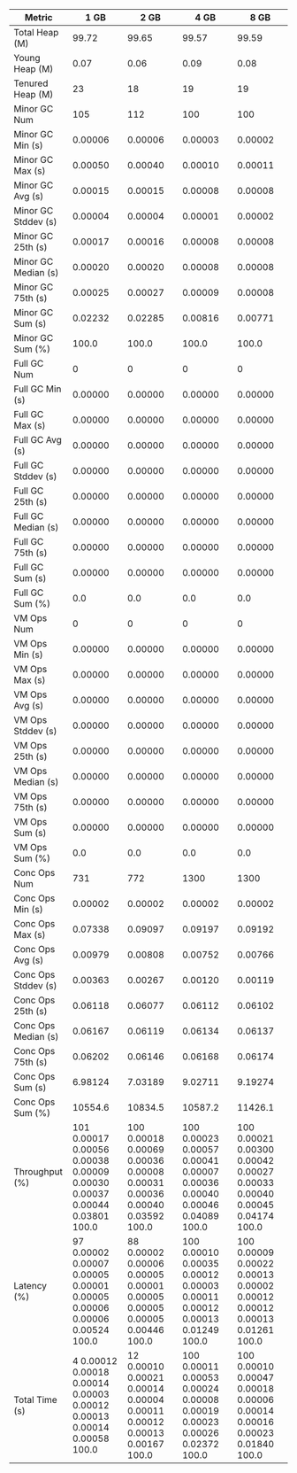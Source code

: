 | Metric | 1 GB | 2 GB | 4 GB | 8 GB |
|------|----|----|----|----|
| Total Heap (M) | 99.72 | 99.65 | 99.57 | 99.59 |
| Young Heap (M) | 0.07 | 0.06 | 0.09 | 0.08 |
| Tenured Heap (M) | 23 | 18 | 19 | 19 |
| Minor GC Num | 105 | 112 | 100 | 100 |
| Minor GC Min (s) | 0.00006 | 0.00006 | 0.00003 | 0.00002 |
| Minor GC Max (s) | 0.00050 | 0.00040 | 0.00010 | 0.00011 |
| Minor GC Avg (s) | 0.00015 | 0.00015 | 0.00008 | 0.00008 |
| Minor GC Stddev (s) | 0.00004 | 0.00004 | 0.00001 | 0.00002 |
| Minor GC 25th (s) | 0.00017 | 0.00016 | 0.00008 | 0.00008 |
| Minor GC Median (s) | 0.00020 | 0.00020 | 0.00008 | 0.00008 |
| Minor GC 75th (s) | 0.00025 | 0.00027 | 0.00009 | 0.00008 |
| Minor GC Sum (s) | 0.02232 | 0.02285 | 0.00816 | 0.00771 |
| Minor GC Sum (%) | 100.0 | 100.0 | 100.0 | 100.0 |
| Full GC Num | 0 | 0 | 0 | 0 |
| Full GC Min (s) | 0.00000 | 0.00000 | 0.00000 | 0.00000 |
| Full GC Max (s) | 0.00000 | 0.00000 | 0.00000 | 0.00000 |
| Full GC Avg (s) | 0.00000 | 0.00000 | 0.00000 | 0.00000 |
| Full GC Stddev (s) | 0.00000 | 0.00000 | 0.00000 | 0.00000 |
| Full GC 25th (s) | 0.00000 | 0.00000 | 0.00000 | 0.00000 |
| Full GC Median (s) | 0.00000 | 0.00000 | 0.00000 | 0.00000 |
| Full GC 75th (s) | 0.00000 | 0.00000 | 0.00000 | 0.00000 |
| Full GC Sum (s) | 0.00000 | 0.00000 | 0.00000 | 0.00000 |
| Full GC Sum (%) | 0.0 | 0.0 | 0.0 | 0.0 |
| VM Ops Num | 0 | 0 | 0 | 0 |
| VM Ops Min (s) | 0.00000 | 0.00000 | 0.00000 | 0.00000 |
| VM Ops Max (s) | 0.00000 | 0.00000 | 0.00000 | 0.00000 |
| VM Ops Avg (s) | 0.00000 | 0.00000 | 0.00000 | 0.00000 |
| VM Ops Stddev (s) | 0.00000 | 0.00000 | 0.00000 | 0.00000 |
| VM Ops 25th (s) | 0.00000 | 0.00000 | 0.00000 | 0.00000 |
| VM Ops Median (s) | 0.00000 | 0.00000 | 0.00000 | 0.00000 |
| VM Ops 75th (s) | 0.00000 | 0.00000 | 0.00000 | 0.00000 |
| VM Ops Sum (s) | 0.00000 | 0.00000 | 0.00000 | 0.00000 |
| VM Ops Sum (%) | 0.0 | 0.0 | 0.0 | 0.0 |
| Conc Ops Num | 731 | 772 | 1300 | 1300 |
| Conc Ops Min (s) | 0.00002 | 0.00002 | 0.00002 | 0.00002 |
| Conc Ops Max (s) | 0.07338 | 0.09097 | 0.09197 | 0.09192 |
| Conc Ops Avg (s) | 0.00979 | 0.00808 | 0.00752 | 0.00766 |
| Conc Ops Stddev (s) | 0.00363 | 0.00267 | 0.00120 | 0.00119 |
| Conc Ops 25th (s) | 0.06118 | 0.06077 | 0.06112 | 0.06102 |
| Conc Ops Median (s) | 0.06167 | 0.06119 | 0.06134 | 0.06137 |
| Conc Ops 75th (s) | 0.06202 | 0.06146 | 0.06168 | 0.06174 |
| Conc Ops Sum (s) | 6.98124 | 7.03189 | 9.02711 | 9.19274 |
| Conc Ops Sum (%) | 10554.6 | 10834.5 | 10587.2 | 11426.1 |
| Throughput (%) | 101	0.00017	0.00056	0.00038	0.00009	0.00030	0.00037	0.00044	0.03801	100.0 | 100	0.00018	0.00069	0.00036	0.00008	0.00031	0.00036	0.00040	0.03592	100.0 | 100	0.00023	0.00057	0.00041	0.00007	0.00036	0.00040	0.00046	0.04089	100.0 | 100	0.00021	0.00300	0.00042	0.00027	0.00033	0.00040	0.00045	0.04174	100.0 |
| Latency (%) | 97	0.00002	0.00007	0.00005	0.00001	0.00005	0.00006	0.00006	0.00524	100.0 | 88	0.00002	0.00006	0.00005	0.00001	0.00005	0.00005	0.00005	0.00446	100.0 | 100	0.00010	0.00035	0.00012	0.00003	0.00011	0.00012	0.00013	0.01249	100.0 | 100	0.00009	0.00022	0.00013	0.00002	0.00012	0.00012	0.00013	0.01261	100.0 |
| Total Time (s) | 4	0.00012	0.00018	0.00014	0.00003	0.00012	0.00013	0.00014	0.00058	100.0 | 12	0.00010	0.00021	0.00014	0.00004	0.00011	0.00012	0.00013	0.00167	100.0 | 100	0.00011	0.00053	0.00024	0.00008	0.00019	0.00023	0.00026	0.02372	100.0 | 100	0.00010	0.00047	0.00018	0.00006	0.00014	0.00016	0.00023	0.01840	100.0 |
